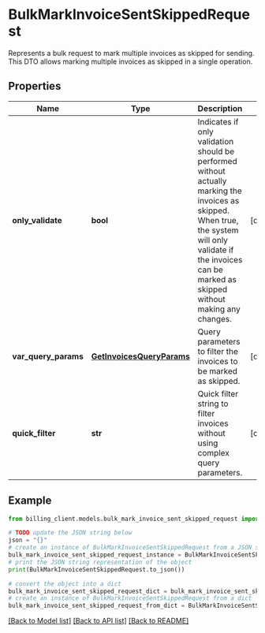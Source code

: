 # BulkMarkInvoiceSentSkippedRequest

Represents a bulk request to mark multiple invoices as skipped for sending.  This DTO allows marking multiple invoices as skipped in a single operation.

## Properties

Name | Type | Description | Notes
------------ | ------------- | ------------- | -------------
**only_validate** | **bool** | Indicates if only validation should be performed without actually marking the invoices as skipped.  When true, the system will only validate if the invoices can be marked as skipped without making any changes. | [optional] 
**var_query_params** | [**GetInvoicesQueryParams**](GetInvoicesQueryParams.md) | Query parameters to filter the invoices to be marked as skipped. | [optional] 
**quick_filter** | **str** | Quick filter string to filter invoices without using complex query parameters. | [optional] 

## Example

```python
from billing_client.models.bulk_mark_invoice_sent_skipped_request import BulkMarkInvoiceSentSkippedRequest

# TODO update the JSON string below
json = "{}"
# create an instance of BulkMarkInvoiceSentSkippedRequest from a JSON string
bulk_mark_invoice_sent_skipped_request_instance = BulkMarkInvoiceSentSkippedRequest.from_json(json)
# print the JSON string representation of the object
print(BulkMarkInvoiceSentSkippedRequest.to_json())

# convert the object into a dict
bulk_mark_invoice_sent_skipped_request_dict = bulk_mark_invoice_sent_skipped_request_instance.to_dict()
# create an instance of BulkMarkInvoiceSentSkippedRequest from a dict
bulk_mark_invoice_sent_skipped_request_from_dict = BulkMarkInvoiceSentSkippedRequest.from_dict(bulk_mark_invoice_sent_skipped_request_dict)
```
[[Back to Model list]](../README.md#documentation-for-models) [[Back to API list]](../README.md#documentation-for-api-endpoints) [[Back to README]](../README.md)


